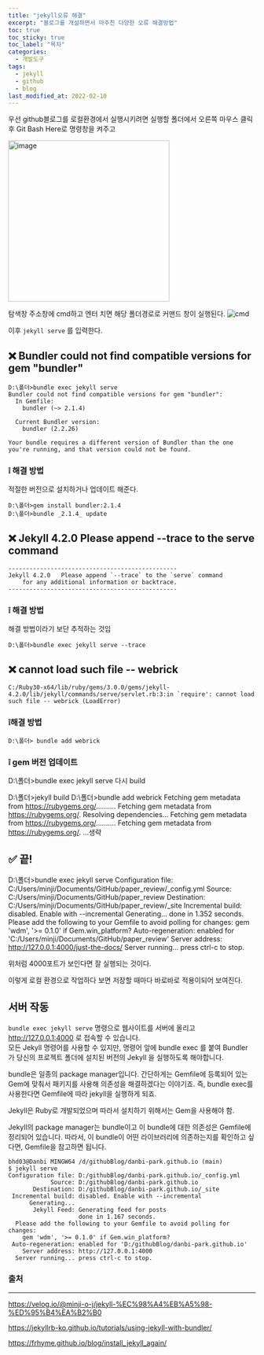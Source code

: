 ```yaml
---
title: "jekyll오류 해결"
excerpt: "블로그를 개설하면서 마주친 다양한 오류 해결방법"
toc: true
toc_sticky: true
toc_label: "목차"
categories:
  - 개발도구
tags:
  - jekyll
  - github
  - blog
last_modified_at: 2022-02-10
---
```





우선 github블로그를 로컬환경에서 실행시키려면
실행할 폴더에서 오른쪽 마우스 클릭 후 Git Bash Here로 명령창을 켜주고   

<img width="328" alt="image" src="https://user-images.githubusercontent.com/86641773/153336602-84af3a07-5be7-4f81-9403-2eabb6e05243.png">

탐색창 주소창에 cmd하고 엔터 치면 해당 폴더경로로 커맨드 창이 실행된다.
![cmd](https://user-images.githubusercontent.com/86641773/153548801-7b551952-8162-4072-87ac-9c77aeedb44c.gif)

이후 `jekyll serve` 를 입력한다. 


## ❌ Bundler could not find compatible versions for gem "bundler"

```text
D:\폴더>bundle exec jekyll serve
Bundler could not find compatible versions for gem "bundler":
  In Gemfile:
    bundler (~> 2.1.4)

  Current Bundler version:
    bundler (2.2.26)

Your bundle requires a different version of Bundler than the one you're running, and that version could not be found.
```

### ❕ 해결 방법
적절한 버전으로 설치하거나 업데이트 해준다. 
```
D:\폴더>gem install bundler:2.1.4  
D:\폴더>bundle _2.1.4_ update
```

## ❌ Jekyll 4.2.0 Please append --trace to the serve command
```
------------------------------------------------
Jekyll 4.2.0   Please append `--trace` to the `serve` command
    for any additional information or backtrace.
------------------------------------------------
```
### ❕ 해결 방법
해결 방법이라기 보단 추적하는 것임
```
D:\폴더>bundle exec jekyll serve --trace
```

## ❌ cannot load such file -- webrick
```
C:/Ruby30-x64/lib/ruby/gems/3.0.0/gems/jekyll-4.2.0/lib/jekyll/commands/serve/servlet.rb:3:in `require': cannot load such file -- webrick (LoadError)
```
### ❕해결 방법
```
D:\폴더> bundle add webrick
```

### ❕ gem 버전 업데이트
D:\폴더>bundle exec jekyll serve
다시 build

D:\폴더>jekyll build
D:\폴더>bundle add webrick
Fetching gem metadata from https://rubygems.org/..........
Fetching gem metadata from https://rubygems.org/.
Resolving dependencies...
Fetching gem metadata from https://rubygems.org/..........
Fetching gem metadata from https://rubygems.org/.
...생략

## ✅ 끝!
D:\폴더>bundle exec jekyll serve
Configuration file: C:/Users/minji/Documents/GitHub/paper_review/_config.yml
            Source: C:/Users/minji/Documents/GitHub/paper_review
       Destination: C:/Users/minji/Documents/GitHub/paper_review/_site
 Incremental build: disabled. Enable with --incremental
      Generating...
                    done in 1.352 seconds.
  Please add the following to your Gemfile to avoid polling for changes:
    gem 'wdm', '>= 0.1.0' if Gem.win_platform?
 Auto-regeneration: enabled for 'C:/Users/minji/Documents/GitHub/paper_review'
    Server address: http://127.0.0.1:4000/just-the-docs/
  Server running... press ctrl-c to stop.  

위처럼 4000포트가 보인다면 잘 실행되는 것이다.

이렇게 로컬 환경으로 작업하다 보면 저장할 때마다 바로바로 적용이되어 보여진다. 

## 서버 작동
`bundle exec jekyll serve` 명령으로 웹사이트를 서버에 올리고 http://127.0.0.1:4000 로 접속할 수 있습니다.  
모든 Jekyll 명령어를 사용할 수 있지만, 명령어 앞에 bundle exec 를 붙여 Bundler 가 당신의 프로젝트 폴더에 설치된 버전의 Jekyll 을 실행하도록 해야합니다.

bundle은 일종의 package manager입니다. 간단하게는 Gemfile에 등록되어 있는 Gem에 맞춰서 패키지를 사용해 의존성을 해결하겠다는 이야기죠.
즉, bundle exec를 사용한다면 Gemfile에 따라 jekyll을 실행하게 되죠.

Jekyll은 Ruby로 개발되었으며 따라서 설치하기 위해서는 Gem을 사용해야 함.

Jekyll의 package manager는 bundle이고 이 bundle에 대한 의존성은 Gemfile에 정리되어 있습니다. 따라서, 이 bundle이 어떤 라이브러리에 의존하는지를 확인하고 싶다면, Gemfile을 참고하면 됩니다.


```
bhd03@Danbi MINGW64 /d/githubBlog/danbi-park.github.io (main)
$ jekyll serve
Configuration file: D:/githubBlog/danbi-park.github.io/_config.yml
            Source: D:/githubBlog/danbi-park.github.io
       Destination: D:/githubBlog/danbi-park.github.io/_site
 Incremental build: disabled. Enable with --incremental
      Generating...
       Jekyll Feed: Generating feed for posts
                    done in 1.167 seconds.
  Please add the following to your Gemfile to avoid polling for changes:
    gem 'wdm', '>= 0.1.0' if Gem.win_platform?
 Auto-regeneration: enabled for 'D:/githubBlog/danbi-park.github.io'
    Server address: http://127.0.0.1:4000
  Server running... press ctrl-c to stop.
```

### 출처 
--- 
https://velog.io/@minji-o-j/jekyll-%EC%98%A4%EB%A5%98-%ED%95%B4%EA%B2%B0

https://jekyllrb-ko.github.io/tutorials/using-jekyll-with-bundler/

https://frhyme.github.io/blog/install_jekyll_again/